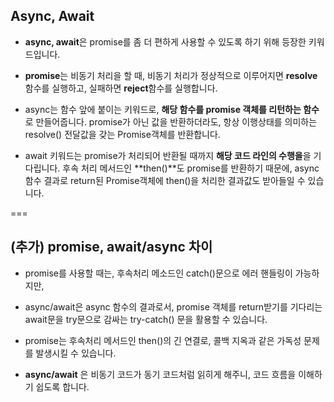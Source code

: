 ## Async, Await

- **async, await**은 promise를 좀 더 편하게 사용할 수 있도록 하기 위해 등장한 키워드입니다.

- **promise**는 비동기 처리을 할 때, 비동기 처리가 정상적으로 이루어지면 **resolve**함수를 실행하고, 실패하면 **reject**함수를 실행합니다.

- async는 함수 앞에 붙이는 키워드로, **해당 함수를 promise 객체를 리턴하는 함수**로 만들어줍니다.
  promise가 아닌 값을 반환하더라도, 항상 이행상태를 의미하는 resolve() 전달값을 갖는 Promise객체를 반환합니다.

- await 키워드는 promise가 처리되어 반환될 때까지 **해당 코드 라인의 수행을**을 기다립니다.
  후속 처리 메서드인 **then()**도 promise를 반환하기 때문에, async 함수 결과로 return된 Promise객체에 then()을 처리한 결과값도 받아들일 수 있습니다.



===

## (추가) promise, await/async 차이

 - promise를 사용할 때는, 후속처리 메소드인 catch()문으로 에러 핸들링이 가능하지만,
 - async/await은 async 함수의 결과로서, promise 객체를 return받기를 기다리는 await문을 try문으로 감싸는 try-catch() 문을 활용할 수 있습니다.

 - promise는 후속처리 메서드인 then()의 긴 연결로, 콜백 지옥과 같은 가독성 문제를 발생시킬 수 있습니다.
 - **async/await** 은 비동기 코드가 동기 코드처럼 읽히게 해주니, 코드 흐름을 이해하기 쉽도록 합니다.